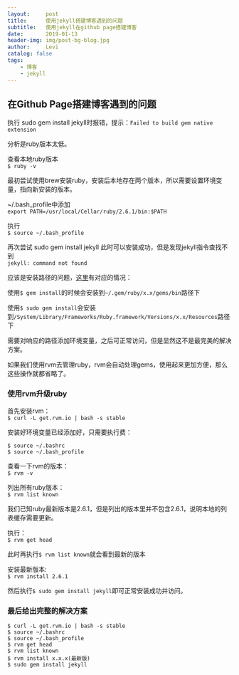 ```yaml
---
layout:     post
title:      使用jekyll搭建博客遇到的问题
subtitle:   使用jekyll在github page搭建博客
date:       2019-01-13
header-img: img/post-bg-blog.jpg
author:     Levi
catalog: false
tags:
    - 博客
    - jekyll
---
```


## 在Github Page搭建博客遇到的问题

执行 sudo gem install jekyll时报错，提示：`Failed to build gem native extension`

分析是ruby版本太低。

查看本地ruby版本  
`$ ruby -v`  

最初尝试使用brew安装ruby，安装后本地存在两个版本，所以需要设置环境变量，指向新安装的版本。

~/.bash_profile中添加  
`export PATH=/usr/local/Cellar/ruby/2.6.1/bin:$PATH`

执行   
`$ source ~/.bash_profile`

再次尝试 sudo gem install jekyll 此时可以安装成功，但是发现jekyll指令查找不到  
`jekyll: command not found`

应该是安装路径的问题，[这里](https://stackoverflow.com/questions/8146249/jekyll-command-not-found)有对应的情况：

使用`$ gem install`的时候会安装到`~/.gem/ruby/x.x/gems/bin`路径下

使用`$ sudo gem install`会安装到`/System/Library/Frameworks/Ruby.framework/Versions/x.x/Resources`路径下

需要对响应的路径添加环境变量，之后可正常访问，但是显然这不是最完美的解决方案。

如果我们使用rvm去管理ruby，rvm会自动处理gems，使用起来更加方便，那么这些操作就都省略了。

### 使用rvm升级ruby

首先安装rvm：  
`$ curl -L get.rvm.io | bash -s stable`

安装好环境变量已经添加好，只需要执行费：

```
$ source ~/.bashrc
$ source ~/.bash_profile
```

查看一下rvm的版本：  
`$ rvm -v`

列出所有ruby版本：  
`$ rvm list known`

我们已知ruby最新版本是2.6.1，但是列出的版本里并不包含2.6.1，说明本地的列表缓存需要更新。

执行：  
`$ rvm get head`

此时再执行`$ rvm list known`就会看到最新的版本

安装最新版本:  
`$ rvm install 2.6.1`

然后执行`$ sudo gem install jekyll`即可正常安装成功并访问。

### 最后给出完整的解决方案
```
$ curl -L get.rvm.io | bash -s stable
$ source ~/.bashrc
$ source ~/.bash_profile
$ rvm get head
$ rvm list known
$ rvm install x.x.x(最新版)
$ sudo gem install jekyll
```
